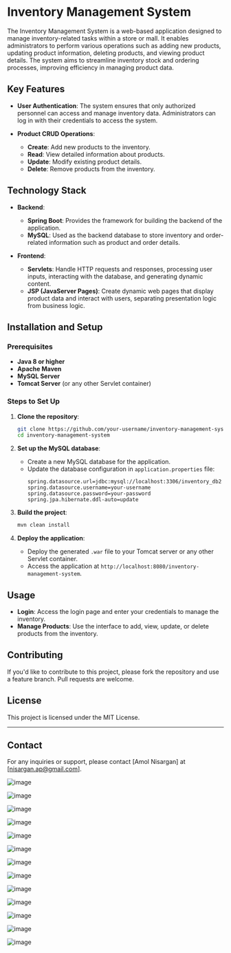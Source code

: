 
# Inventory Management System

The Inventory Management System is a web-based application designed to manage inventory-related tasks within a store or mall. It enables administrators to perform various operations such as adding new products, updating product information, deleting products, and viewing product details. The system aims to streamline inventory stock and ordering processes, improving efficiency in managing product data.

## Key Features

- **User Authentication**: The system ensures that only authorized personnel can access and manage inventory data. Administrators can log in with their credentials to access the system.
  
- **Product CRUD Operations**: 
  - **Create**: Add new products to the inventory.
  - **Read**: View detailed information about products.
  - **Update**: Modify existing product details.
  - **Delete**: Remove products from the inventory.

## Technology Stack

- **Backend**: 
  - **Spring Boot**: Provides the framework for building the backend of the application.
  - **MySQL**: Used as the backend database to store inventory and order-related information such as product and order details.
  
- **Frontend**:
  - **Servlets**: Handle HTTP requests and responses, processing user inputs, interacting with the database, and generating dynamic content.
  - **JSP (JavaServer Pages)**: Create dynamic web pages that display product data and interact with users, separating presentation logic from business logic.

## Installation and Setup

### Prerequisites

- **Java 8 or higher**
- **Apache Maven**
- **MySQL Server**
- **Tomcat Server** (or any other Servlet container)

### Steps to Set Up

1. **Clone the repository**:
   ```bash
   git clone https://github.com/your-username/inventory-management-system.git
   cd inventory-management-system
   ```

2. **Set up the MySQL database**:
   - Create a new MySQL database for the application.
   - Update the database configuration in `application.properties` file:
     ```properties
     spring.datasource.url=jdbc:mysql://localhost:3306/inventory_db2
     spring.datasource.username=your-username
     spring.datasource.password=your-password
     spring.jpa.hibernate.ddl-auto=update
     ```

3. **Build the project**:
   ```bash
   mvn clean install
   ```

4. **Deploy the application**:
   - Deploy the generated `.war` file to your Tomcat server or any other Servlet container.
   - Access the application at `http://localhost:8080/inventory-management-system`.

## Usage

- **Login**: Access the login page and enter your credentials to manage the inventory.
- **Manage Products**: Use the interface to add, view, update, or delete products from the inventory.

## Contributing

If you'd like to contribute to this project, please fork the repository and use a feature branch. Pull requests are welcome.

## License

This project is licensed under the MIT License.

---

## Contact

For any inquiries or support, please contact [Amol Nisargan] at [nisargan.ap@gmail.com].



![image](https://github.com/user-attachments/assets/7fbc13bf-3338-4510-a899-e32e8441f744)

![image](https://github.com/user-attachments/assets/411aab79-ef44-4927-bd10-3a99e39d2723)

![image](https://github.com/user-attachments/assets/f228d943-54bb-4f8d-9a56-92fc4f349378)

![image](https://github.com/user-attachments/assets/729b0ebf-82bd-4eff-96ee-e414e7e951d3)

![image](https://github.com/user-attachments/assets/3c69ae41-0edc-47ae-bdfe-5c8829007ba3)

![image](https://github.com/user-attachments/assets/ce9725ef-0df1-46dc-ba82-d51f821447e9)

![image](https://github.com/user-attachments/assets/ff6dcd3f-a766-4030-8878-6371bd6f6408)

![image](https://github.com/user-attachments/assets/7ea9d923-4e5a-4d30-8340-da6be36ca1ce)

![image](https://github.com/user-attachments/assets/fdec0d97-9b01-474d-86aa-85a8781f9aba)

![image](https://github.com/user-attachments/assets/4e2c0c36-742a-44f2-b52b-98d78fbd05da)

![image](https://github.com/user-attachments/assets/01e8d90e-ff6a-4991-a1cb-3fbd46850363)

![image](https://github.com/user-attachments/assets/faa3289b-327d-4db0-8e04-4311207465f4)

![image](https://github.com/user-attachments/assets/f3964442-fd87-47d5-8576-f889dd702f39)













